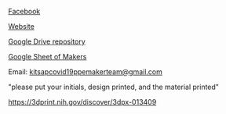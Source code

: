 [Facebook](https://www.facebook.com/groups/818404345305725/)

[Website](https://kitsapmakers.org/covid-19/)

[Google Drive repository](https://drive.google.com/drive/folders/1xi5M6sMJaUZAHKEh062Pw5okjmWU-F4z)

[Google Sheet of Makers](https://docs.google.com/spreadsheets/d/1OveX6YfwBBO_YSFWkPuDc83aSRc_oJy9lzI27oDu14g/edit?usp=sharing)

Email: kitsapcovid19ppemakerteam@gmail.com

"please put your initials, design printed, and the material printed"

https://3dprint.nih.gov/discover/3dpx-013409
